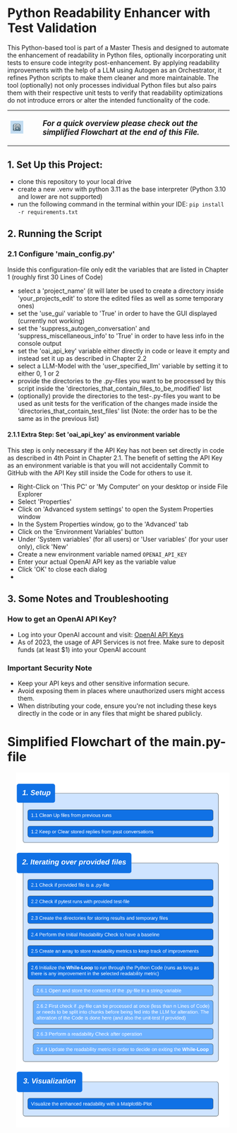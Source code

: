 # Python Readability Enhancer with Test Validation

This Python-based tool is part of a Master Thesis and designed to automate the enhancement of readability in Python files, 
optionally incorporating unit tests to ensure code integrity post-enhancement.
By applying readability improvements with the help of a LLM using Autogen as an Orchestrator, it refines Python scripts to make them cleaner and more maintainable. 
The tool (optionally) not only processes individual Python files but also pairs them with their respective unit tests 
to verify that readability optimizations do not introduce errors or alter the intended functionality of the code. 

<table>
  <tr>
    <td align="center" valign="middle"><img src="images/logo.png" alt="Project Logo" width="60"></td>
    <td><p style="font-size:17px; margin-left:30px; margin-right:30px;"><strong><em>
    For a quick overview please check out the simplified Flowchart at the end of this File.
    </em></strong></p></td>
  </tr>
</table>


## 1. Set Up this Project:
- clone this repository to your local drive
- create a new .venv with python 3.11 as the base interpreter (Python 3.10 and lower are not supported)
- run the following command in the terminal within your IDE: `pip install -r requirements.txt`

## 2. Running the Script

### 2.1 Configure 'main_config.py'
Inside this configuration-file only edit the variables that are listed in Chapter 1 (roughly first 30 Lines of Code)
- select a 'project_name' (it will later be used to create a directory inside 'your_projects_edit' to store the edited files as well 
as some temporary ones)
- set the 'use_gui' variable to 'True' in order to have the GUI displayed (currently not working)
- set the 'suppress_autogen_conversation' and 'suppress_miscellaneous_info' to 'True' in order to have less info in the console output
- set the 'oai_api_key' variable either directly in code or leave it empty and instead set it up as described in Chapter 2.2
- select a LLM-Model with the 'user_specified_llm' variable by setting it to either 0, 1 or 2
- provide the directories to the .py-files you want to be processed by this script inside the 
'directories_that_contain_files_to_be_modified' list
- (optionally) provide the directories to the test-.py-files you want to be used as unit tests for the verification 
of the changes made inside the 'directories_that_contain_test_files' list (Note: the order has to be the same as in the previous list)

#### 2.1.1 Extra Step: Set 'oai_api_key' as environment variable
This step is only necessary if the API Key has not been set directly in code as described in 4th Point in Chapter 2.1. 
The benefit of setting the API Key as an environment variable is that you will not accidentally Commit to GitHub with the API Key still
inside the Code for others to use it.
- Right-Click on 'This PC' or 'My Computer' on your desktop or inside File Explorer
- Select 'Properties'
- Click on 'Advanced system settings' to open the System Properties window
- In the System Properties window, go to the 'Advanced' tab
- Click on the 'Environment Variables' button
- Under 'System variables' (for all users) or 'User variables' (for your user only), click 'New'
- Create a new environment variable named `OPENAI_API_KEY`
- Enter your actual OpenAI API key as the variable value
- Click 'OK' to close each dialog
- 
## 3. Some Notes and Troubleshooting
### How to get an OpenAI API Key?
- Log into your OpenAI account and visit: [OpenAI API Keys](https://platform.openai.com/account/api-keys)
- As of 2023, the usage of API Services is not free. Make sure to deposit funds (at least $1) into your OpenAI account

### Important Security Note
- Keep your API keys and other sensitive information secure.
- Avoid exposing them in places where unauthorized users might access them.
- When distributing your code, ensure you're not including these keys directly in the code or in any files that might be shared publicly.

# Simplified Flowchart of the main.py-file
<p align="left" style="margin-left: 20px;">
  <img src="images/Flowchart.png" alt="Project Logo" width="850">
</p>
